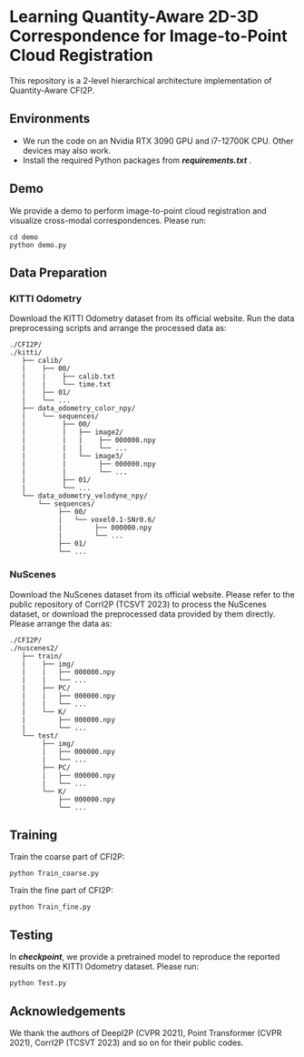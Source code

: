 # Learning Quantity-Aware 2D-3D Correspondence for Image-to-Point Cloud Registration

This repository is a 2-level hierarchical architecture implementation of Quantity-Aware CFI2P.

## Environments
- We run the code on an Nvidia RTX 3090 GPU and i7-12700K CPU. Other devices may also work.
- Install the required Python packages from ***requirements.txt*** .

## Demo
We provide a demo to perform image-to-point cloud registration and visualize cross-modal correspondences. Please run:
```shell script
cd demo
python demo.py
```

## Data Preparation
### KITTI Odometry
Download the KITTI Odometry dataset from its official website.
Run the data preprocessing scripts and arrange the processed data as:
```
./CFI2P/
./kitti/
   ├── calib/
   |    ├── 00/
   |    |    ├── calib.txt
   |    |    └── time.txt
   |    ├── 01/
   |    └── ...
   ├── data_odometry_color_npy/
   |    └── sequences/
   |         ├── 00/
   |         |   ├── image2/
   |         |   |    ├── 000000.npy
   |         |   |    └── ...
   |         |   └── image3/
   |         |        ├── 000000.npy
   |         |        └── ...
   |         ├── 01/
   |         └── ...
   └── data_odometry_velodyne_npy/
       └── sequences/
            ├── 00/
            |   └── voxel0.1-SNr0.6/
            |        ├── 000000.npy
            |        └── ...
            ├── 01/
            └── ...
```
### NuScenes
Download the NuScenes dataset from its official website.
Please refer to the public repository of CorrI2P (TCSVT 2023) to process the NuScenes dataset, or download the preprocessed data provided by them directly. Please arrange the data as:
```
./CFI2P/
./nuscenes2/
   ├── train/
   |    ├── img/
   |    |   ├── 000000.npy
   |    |   └── ...
   |    ├── PC/
   |    |   ├── 000000.npy
   |    |   └── ...
   |    └── K/
   |        ├── 000000.npy
   |        └── ...
   └── test/
        ├── img/
        |   ├── 000000.npy
        |   └── ...
        ├── PC/
        |   ├── 000000.npy
        |   └── ...
        └── K/
            ├── 000000.npy
            └── ...
```

## Training
Train the coarse part of CFI2P:
```shell script
python Train_coarse.py
```
Train the fine part of CFI2P:
```shell script
python Train_fine.py
```

## Testing
In ***checkpoint***, we provide a pretrained model to reproduce the reported results on the KITTI Odometry dataset. Please run:
```shell script
python Test.py
```

## Acknowledgements
We thank the authors of DeepI2P (CVPR 2021), Point Transformer (CVPR 2021), CorrI2P (TCSVT 2023) and so on for their public codes.


